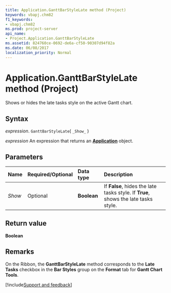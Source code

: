 ```yaml
---
title: Application.GanttBarStyleLate method (Project)
keywords: vbapj.chm82
f1_keywords:
- vbapj.chm82
ms.prod: project-server
api_name:
- Project.Application.GanttBarStyleLate
ms.assetid: 824760ce-0692-de6a-cf50-90307d94f82a
ms.date: 06/08/2017
localization_priority: Normal
---
```



# Application.GanttBarStyleLate method (Project)

Shows or hides the late tasks style on the active Gantt chart.


## Syntax

_expression_. `GanttBarStyleLate`( `_Show_` )

 _expression_ An expression that returns an **[Application](Project.Application.md)** object.


## Parameters



|Name|Required/Optional|Data type|Description|
|:-----|:-----|:-----|:-----|
| _Show_|Optional|**Boolean**|If  **False**, hides the late tasks style. If **True**, shows the late tasks style.|

## Return value

 **Boolean**


## Remarks

On the Ribbon, the  **GanttBarStyleLate** method corresponds to the **Late Tasks** checkbox in the **Bar Styles** group on the **Format** tab for **Gantt Chart Tools**.

[!include[Support and feedback](~/includes/feedback-boilerplate.md)]